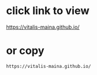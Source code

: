 
# click link to view

https://vitalis-maina.github.io/


# or copy 

```bash
https://vitalis-maina.github.io/
```
